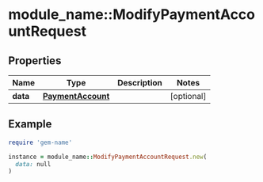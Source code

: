 # module_name::ModifyPaymentAccountRequest

## Properties

| Name | Type | Description | Notes |
| ---- | ---- | ----------- | ----- |
| **data** | [**PaymentAccount**](PaymentAccount.md) |  | [optional] |

## Example

```ruby
require 'gem-name'

instance = module_name::ModifyPaymentAccountRequest.new(
  data: null
)
```

